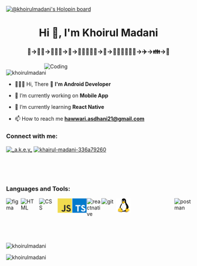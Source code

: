 [![@khoirulmadani's Holopin board](https://holopin.me/khoirulmadani)](https://holopin.io/@khoirulmadani)

<h1 align="center">Hi 👋, I'm Khoirul Madani</h1>
<h3 align="center">🕌->🤲🏻->🧑🏻‍💻->💸->🧔🏻🧕🏻🕋->🏡->🤵🏼‍♂️👰🏻‍♀️->✈️->👪->🕋</h3>
<img align="right" alt="Coding" width="400"  src="https://media.tenor.com/rePDfDWO3XoAAAAd/hacking.gif">

<p align="left"> <img src="https://komarev.com/ghpvc/?username=khoirulmadani&label=Profile%20views&color=0e75b6&style=flat" alt="khoirulmadani" /> </p>

- 🧑🏻‍💻 Hi, There 👋 **I'm Android Developer**

- 🔭 I’m currently working on **Mobile App**

- 🌱 I’m currently learning **React Native**

- 📫 How to reach me **hawwari.asdhani21@gmail.com**




<h3 align="left">Connect with me:</h3>
<p align="left">
<a href="https://instagram.com/_a.k.e.y_" target="blank"><img align="center" src="https://raw.githubusercontent.com/rahuldkjain/github-profile-readme-generator/master/src/images/icons/Social/instagram.svg" alt="_a.k.e.y_" height="30" width="40" /></a>
<a href="https://linkedin.com/in/khairul-madani-336a79260" target="blank"><img align="center" src="https://raw.githubusercontent.com/rahuldkjain/github-profile-readme-generator/master/src/images/icons/Social/linked-in-alt.svg" alt="khairul-madani-336a79260" height="30" width="40" /></a>
</p>

</br>
</br>

#

<h3 align="left">Languages and Tools:</h3>

  <img align="left" alt="figma" width="40" src="https://www.vectorlogo.zone/logos/figma/figma-icon.svg"  />
  <img align="left" alt="HTML" width="40" style="padding-right:10px;" src="https://cdn.jsdelivr.net/gh/devicons/devicon/icons/html5/html5-plain.svg" />
  <img align="left" alt="CSS" width="40" style="padding-right:10px;" src="https://cdn.jsdelivr.net/gh/devicons/devicon/icons/css3/css3-plain.svg" />
  <img align="left" alt="javascript" width="40" src="https://raw.githubusercontent.com/devicons/devicon/master/icons/javascript/javascript-original.svg"   /> 
  <img align="left" alt="typescript" width="40" src="https://raw.githubusercontent.com/devicons/devicon/master/icons/typescript/typescript-original.svg"    />
  <img align="left" alt="reactnative" width="40" src="https://reactnative.dev/img/header_logo.svg"   /> 
  <img align="right" alt="postman" width="45" src="https://www.vectorlogo.zone/logos/getpostman/getpostman-icon.svg" />
  <img align="left" alt="git" width="40" src="https://www.vectorlogo.zone/logos/git-scm/git-scm-icon.svg"  /> 
  <img align="left" alt="linux" width="40" src="https://raw.githubusercontent.com/devicons/devicon/master/icons/linux/linux-original.svg"  /> 

</br>
</br>


#

</br>
</br>
  <p><img src="https://github-readme-stats.vercel.app/api?username=khoirulmadani&show_icons=true&theme=tokyonight" alt="khoirulmadani" />
  <p>
  <img align="left" src="https://github-readme-streak-stats.herokuapp.com/?user=khoirulmadani&show_icons=true&theme=tokyonight" alt="khoirulmadani" />
  </p>

